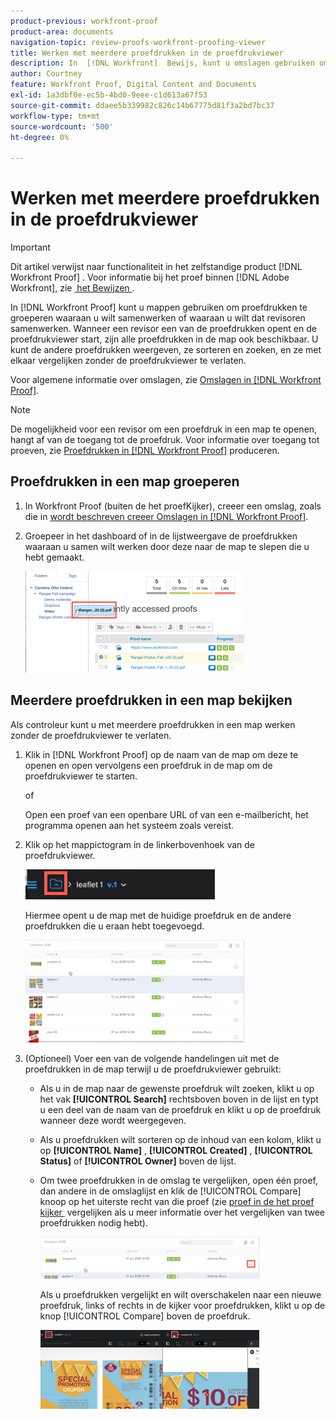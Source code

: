 ```yaml
---
product-previous: workfront-proof
product-area: documents
navigation-topic: review-proofs-workfront-proofing-viewer
title: Werken met meerdere proefdrukken in de proefdrukviewer
description: In  [!DNL Workfront]  Bewijs, kunt u omslagen gebruiken om proeven te groeperen die u samen wilt werken of dat u recensenten aan het werk wilt samenwerken. Wanneer een revisor een van de proefdrukken opent en de proefdrukviewer start, zijn alle proefdrukken in de map ook beschikbaar. U kunt de andere proefdrukken weergeven, ze sorteren en zoeken, en ze met elkaar vergelijken zonder de proefdrukviewer te verlaten.
author: Courtney
feature: Workfront Proof, Digital Content and Documents
exl-id: 1a3dbf0e-ec5b-4bd0-9eee-c1d613a67f53
source-git-commit: ddaee5b339982c826c14b67775d81f3a2bd7bc37
workflow-type: tm+mt
source-wordcount: '500'
ht-degree: 0%

---
```


# Werken met meerdere proefdrukken in de proefdrukviewer

>[!IMPORTANT]
>
>Dit artikel verwijst naar functionaliteit in het zelfstandige product [!DNL Workfront Proof] . Voor informatie bij het proef binnen [!DNL Adobe Workfront], zie [&#x200B; het Bewijzen &#x200B;](../../../review-and-approve-work/proofing/proofing.md).

In [!DNL Workfront Proof] kunt u mappen gebruiken om proefdrukken te groeperen waaraan u wilt samenwerken of waaraan u wilt dat revisoren samenwerken. Wanneer een revisor een van de proefdrukken opent en de proefdrukviewer start, zijn alle proefdrukken in de map ook beschikbaar. U kunt de andere proefdrukken weergeven, ze sorteren en zoeken, en ze met elkaar vergelijken zonder de proefdrukviewer te verlaten.

Voor algemene informatie over omslagen, zie [&#x200B; Omslagen in  [!DNL Workfront Proof]](../../../workfront-proof/wp-work-proofsfiles/organize-your-work/folders.md).

>[!NOTE]
>
>De mogelijkheid voor een revisor om een proefdruk in een map te openen, hangt af van de toegang tot de proefdruk. Voor informatie over toegang tot proeven, zie [&#x200B; Proefdrukken in  [!DNL Workfront Proof]](../../../workfront-proof/wp-work-proofsfiles/create-proofs-and-files/generate-proofs.md) produceren.

## Proefdrukken in een map groeperen

1. In Workfront Proof (buiten de het proefKijker), creeer een omslag, zoals die in [&#x200B; wordt beschreven creeer Omslagen in  [!DNL Workfront Proof]](../../../workfront-proof/wp-work-proofsfiles/organize-your-work/create-folders.md).
1. Groepeer in het dashboard of in de lijstweergave de proefdrukken waaraan u samen wilt werken door deze naar de map te slepen die u hebt gemaakt.

   ![&#x200B; Drag_proof_to_folder.png &#x200B;](assets/drag-proof-to-folder-350x162.png)

## Meerdere proefdrukken in een map bekijken

Als controleur kunt u met meerdere proefdrukken in een map werken zonder de proefdrukviewer te verlaten.

1. Klik in [!DNL Workfront Proof] op de naam van de map om deze te openen en open vervolgens een proefdruk in de map om de proefdrukviewer te starten.

   of

   Open een proef van een openbare URL of van een e-mailbericht, het programma openen aan het systeem zoals vereist.

1. Klik op het mappictogram in de linkerbovenhoek van de proefdrukviewer.

   ![&#x200B; Folder_icon_in_proofing_viewer.png &#x200B;](assets/folder-icon-in-proofing-viewer.png)

   Hiermee opent u de map met de huidige proefdruk en de andere proefdrukken die u eraan hebt toegevoegd.

   ![&#x200B; Folder_containing_proofs_in_proofing_viewer.png &#x200B;](assets/folder-containing-proofs-in-proofing-viewer-350x164.png)

1. (Optioneel) Voer een van de volgende handelingen uit met de proefdrukken in de map terwijl u de proefdrukviewer gebruikt:

   * Als u in de map naar de gewenste proefdruk wilt zoeken, klikt u op het vak **[!UICONTROL Search]** rechtsboven boven in de lijst en typt u een deel van de naam van de proefdruk en klikt u op de proefdruk wanneer deze wordt weergegeven.
   * Als u proefdrukken wilt sorteren op de inhoud van een kolom, klikt u op **[!UICONTROL Name]** , **[!UICONTROL Created]** , **[!UICONTROL Status]** of **[!UICONTROL Owner]** boven de lijst.

   * Om twee proefdrukken in de omslag te vergelijken, open één proef, dan andere in de omslaglijst en klik de [!UICONTROL Compare] knoop op het uiterste recht van die proef (zie [&#x200B; proef in de het proef kijker &#x200B;](../../../workfront-proof/wp-work-proofsfiles/review-proofs-wpv/compare-proofs.md) vergelijken als u meer informatie over het vergelijken van twee proefdrukken nodig hebt).

     ![&#x200B; Compare_button_in_folder_list_in_proofing_viewer.png &#x200B;](assets/compare-button-350x67.png)

     Als u proefdrukken vergelijkt en wilt overschakelen naar een nieuwe proefdruk, links of rechts in de kijker voor proefdrukken, klikt u op de knop [!UICONTROL Compare] boven de proefdruk.

     ![&#x200B; vergelijk &#x200B;](assets/mceclip0-350x126.png)
